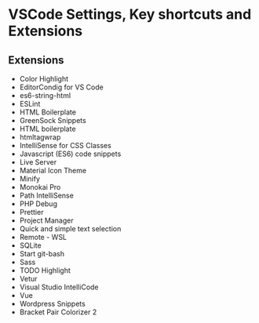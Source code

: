 # VSCode Settings, Key shortcuts and Extensions

## Extensions

- Color Highlight
- EditorCondig for VS Code
- es6-string-html
- ESLint
- HTML Boilerplate
- GreenSock Snippets
- HTML boilerplate
- htmltagwrap
- IntelliSense for CSS Classes
- Javascript (ES6) code snippets
- Live Server
- Material Icon Theme
- Minify
- Monokai Pro
- Path IntelliSense
- PHP Debug
- Prettier
- Project Manager
- Quick and simple text selection
- Remote - WSL
- SQLite
- Start git-bash
- Sass
- TODO Highlight
- Vetur
- Visual Studio IntelliCode
- Vue
- Wordpress Snippets
- Bracket Pair Colorizer 2
